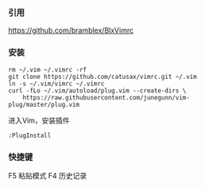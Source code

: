 ### 引用
https://github.com/bramblex/BlxVimrc

### 安装
```
rm ~/.vim ~/.vimrc -rf
git clone https://github.com/catusax/vimrc.git ~/.vim
ln -s ~/.vim/vimrc ~/.vimrc
curl -fLo ~/.vim/autoload/plug.vim --create-dirs \
    https://raw.githubusercontent.com/junegunn/vim-plug/master/plug.vim
```
进入Vim，安装插件
```
:PlugInstall
```

### 快捷键
F5 粘贴模式
F4 历史记录
